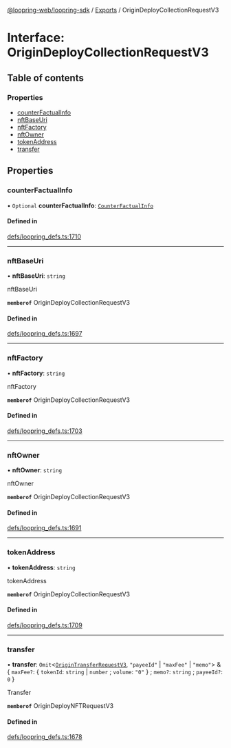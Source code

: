 [@loopring-web/loopring-sdk](../README.md) / [Exports](../modules.md) / OriginDeployCollectionRequestV3

# Interface: OriginDeployCollectionRequestV3

## Table of contents

### Properties

- [counterFactualInfo](OriginDeployCollectionRequestV3.md#counterfactualinfo)
- [nftBaseUri](OriginDeployCollectionRequestV3.md#nftbaseuri)
- [nftFactory](OriginDeployCollectionRequestV3.md#nftfactory)
- [nftOwner](OriginDeployCollectionRequestV3.md#nftowner)
- [tokenAddress](OriginDeployCollectionRequestV3.md#tokenaddress)
- [transfer](OriginDeployCollectionRequestV3.md#transfer)

## Properties

### counterFactualInfo

• `Optional` **counterFactualInfo**: [`CounterFactualInfo`](CounterFactualInfo.md)

#### Defined in

[defs/loopring_defs.ts:1710](https://github.com/Loopring/loopring_sdk/blob/24fdf4c/src/defs/loopring_defs.ts#L1710)

___

### nftBaseUri

• **nftBaseUri**: `string`

nftBaseUri

**`memberof`** OriginDeployCollectionRequestV3

#### Defined in

[defs/loopring_defs.ts:1697](https://github.com/Loopring/loopring_sdk/blob/24fdf4c/src/defs/loopring_defs.ts#L1697)

___

### nftFactory

• **nftFactory**: `string`

nftFactory

**`memberof`** OriginDeployCollectionRequestV3

#### Defined in

[defs/loopring_defs.ts:1703](https://github.com/Loopring/loopring_sdk/blob/24fdf4c/src/defs/loopring_defs.ts#L1703)

___

### nftOwner

• **nftOwner**: `string`

nftOwner

**`memberof`** OriginDeployCollectionRequestV3

#### Defined in

[defs/loopring_defs.ts:1691](https://github.com/Loopring/loopring_sdk/blob/24fdf4c/src/defs/loopring_defs.ts#L1691)

___

### tokenAddress

• **tokenAddress**: `string`

tokenAddress

**`memberof`** OriginDeployCollectionRequestV3

#### Defined in

[defs/loopring_defs.ts:1709](https://github.com/Loopring/loopring_sdk/blob/24fdf4c/src/defs/loopring_defs.ts#L1709)

___

### transfer

• **transfer**: `Omit`<[`OriginTransferRequestV3`](OriginTransferRequestV3.md), ``"payeeId"`` \| ``"maxFee"`` \| ``"memo"``\> & { `maxFee?`: { `tokenId`: `string` \| `number` ; `volume`: ``"0"``  } ; `memo?`: `string` ; `payeeId?`: ``0``  }

Transfer

**`memberof`** OriginDeployNFTRequestV3

#### Defined in

[defs/loopring_defs.ts:1678](https://github.com/Loopring/loopring_sdk/blob/24fdf4c/src/defs/loopring_defs.ts#L1678)
